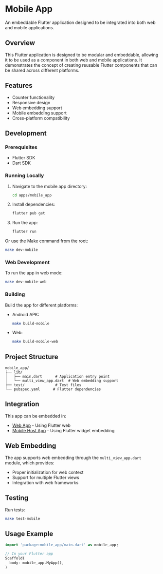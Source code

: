 # Mobile App

An embeddable Flutter application designed to be integrated into both web and mobile applications.

## Overview

This Flutter application is designed to be modular and embeddable, allowing it to be used as a component in both web and mobile applications. It demonstrates the concept of creating reusable Flutter components that can be shared across different platforms.

## Features

- Counter functionality
- Responsive design
- Web embedding support
- Mobile embedding support
- Cross-platform compatibility

## Development

### Prerequisites

- Flutter SDK
- Dart SDK

### Running Locally

1. Navigate to the mobile app directory:
   ```bash
   cd apps/mobile_app
   ```

2. Install dependencies:
   ```bash
   flutter pub get
   ```

3. Run the app:
   ```bash
   flutter run
   ```

Or use the Make command from the root:
```bash
make dev-mobile
```

### Web Development

To run the app in web mode:
```bash
make dev-mobile-web
```

### Building

Build the app for different platforms:

- Android APK:
  ```bash
  make build-mobile
  ```

- Web:
  ```bash
  make build-mobile-web
  ```

## Project Structure

```
mobile_app/
├── lib/
│   ├── main.dart      # Application entry point
│   └── multi_view_app.dart  # Web embedding support
├── test/              # Test files
└── pubspec.yaml      # Flutter dependencies
```

## Integration

This app can be embedded in:
- [Web App](../web-app/README.md) - Using Flutter web
- [Mobile Host App](../mobile_host_app/README.md) - Using Flutter widget embedding

## Web Embedding

The app supports web embedding through the `multi_view_app.dart` module, which provides:
- Proper initialization for web context
- Support for multiple Flutter views
- Integration with web frameworks

## Testing

Run tests:
```bash
make test-mobile
```

## Usage Example

```dart
import 'package:mobile_app/main.dart' as mobile_app;

// In your Flutter app
Scaffold(
  body: mobile_app.MyApp(),
)
```
